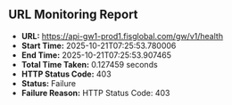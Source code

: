 ## URL Monitoring Report

- **URL:** https://api-gw1-prod1.fisglobal.com/gw/v1/health
- **Start Time:** 2025-10-21T07:25:53.780006
- **End Time:** 2025-10-21T07:25:53.907465
- **Total Time Taken:** 0.127459 seconds
- **HTTP Status Code:** 403
- **Status:** Failure
- **Failure Reason:** HTTP Status Code: 403
